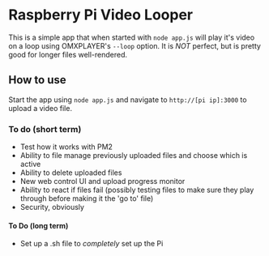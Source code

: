 # Raspberry Pi Video Looper

This is a simple app that when started with `node app.js` will play it's video on a loop using OMXPLAYER's `--loop` option. It is *NOT* perfect, but is pretty good for longer files well-rendered.

## How to use

Start the app using `node app.js` and navigate to `http://[pi ip]:3000` to upload a video file.

### To do (short term)
- Test how it works with PM2
- Ability to file manage previously uploaded files and choose which is active
- Ability to delete uploaded files
- New web control UI and upload progress monitor
- Ability to react if files fail (possibly testing files to make sure they play through before making it the 'go to' file)
- Security, obviously

#### To Do (long term)
- Set up a .sh file to _completely_ set up the Pi
